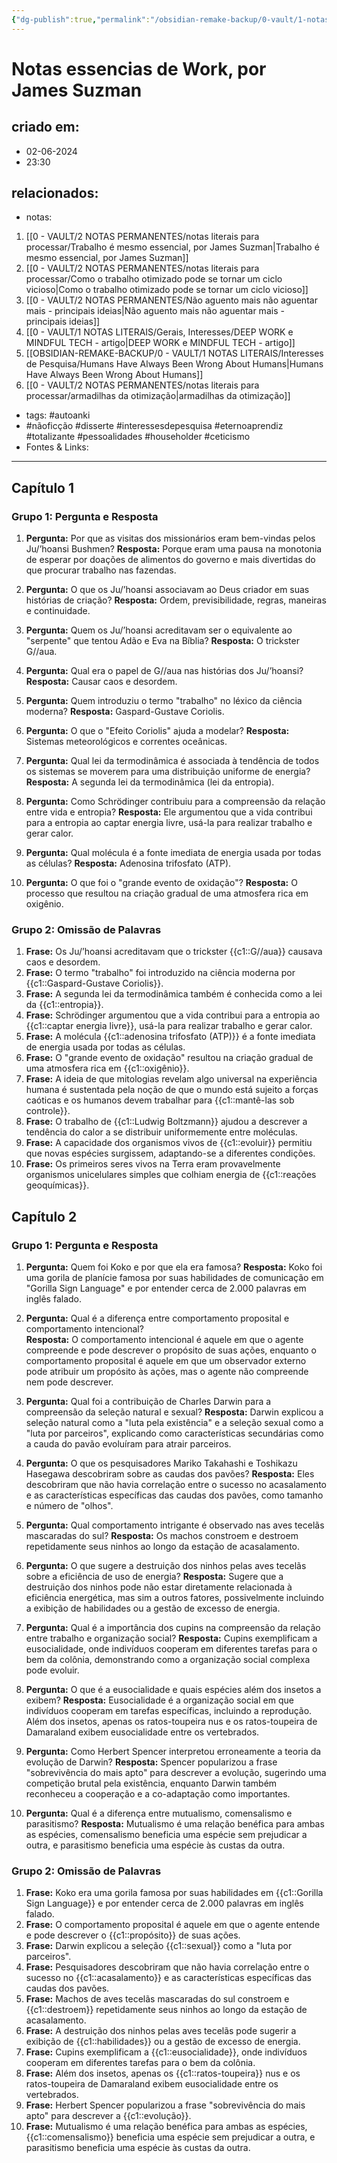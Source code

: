```yaml
---
{"dg-publish":true,"permalink":"/obsidian-remake-backup/0-vault/1-notas-literais/interesses-de-pesquisa/notas-essencias-de-work-por-james-suzman/","tags":["autoanki","nãoficção","disserte","interessesdepesquisa","eternoaprendiz","totalizante","pessoalidades","householder","ceticismo"],"dgHomeLink":true,"dgShowLocalGraph":true,"dgShowFileTree":true,"dgEnableSearch":true,"noteIcon":""}
---
```


# Notas essencias de Work, por James Suzman

## criado em: 
- 02-06-2024
- 23:30
## relacionados:
- notas:
1. [[0 - VAULT/2 NOTAS PERMANENTES/notas literais para processar/Trabalho é mesmo essencial, por James Suzman\|Trabalho é mesmo essencial, por James Suzman]]
2. [[0 - VAULT/2 NOTAS PERMANENTES/notas literais para processar/Como o trabalho otimizado pode se tornar um ciclo vicioso\|Como o trabalho otimizado pode se tornar um ciclo vicioso]]
3. [[0 - VAULT/2 NOTAS PERMANENTES/Não aguento mais não aguentar mais - principais ideias\|Não aguento mais não aguentar mais - principais ideias]]
4. [[0 - VAULT/1 NOTAS LITERAIS/Gerais, Interesses/DEEP WORK e MINDFUL TECH - artigo\|DEEP WORK e MINDFUL TECH - artigo]]
5. [[OBSIDIAN-REMAKE-BACKUP/0 - VAULT/1 NOTAS LITERAIS/Interesses de Pesquisa/Humans Have Always Been Wrong About Humans\|Humans Have Always Been Wrong About Humans]]
6. [[0 - VAULT/2 NOTAS PERMANENTES/notas literais para processar/armadilhas da otimização\|armadilhas da otimização]]
- tags: #autoanki 
- #nãoficção #disserte #interessesdepesquisa #eternoaprendiz #totalizante #pessoalidades #householder #ceticismo
- Fontes & Links: 
---

## Capítulo 1
### Grupo 1: Pergunta e Resposta

1. **Pergunta:** Por que as visitas dos missionários eram bem-vindas pelos Ju/’hoansi Bushmen?
   **Resposta:** Porque eram uma pausa na monotonia de esperar por doações de alimentos do governo e mais divertidas do que procurar trabalho nas fazendas.

2. **Pergunta:** O que os Ju/’hoansi associavam ao Deus criador em suas histórias de criação?
   **Resposta:** Ordem, previsibilidade, regras, maneiras e continuidade.

3. **Pergunta:** Quem os Ju/’hoansi acreditavam ser o equivalente ao "serpente" que tentou Adão e Eva na Bíblia?
   **Resposta:** O trickster G//aua.

4. **Pergunta:** Qual era o papel de G//aua nas histórias dos Ju/’hoansi?
   **Resposta:** Causar caos e desordem.

5. **Pergunta:** Quem introduziu o termo "trabalho" no léxico da ciência moderna?
   **Resposta:** Gaspard-Gustave Coriolis.

6. **Pergunta:** O que o "Efeito Coriolis" ajuda a modelar?
   **Resposta:** Sistemas meteorológicos e correntes oceânicas.

7. **Pergunta:** Qual lei da termodinâmica é associada à tendência de todos os sistemas se moverem para uma distribuição uniforme de energia?
   **Resposta:** A segunda lei da termodinâmica (lei da entropia).

8. **Pergunta:** Como Schrödinger contribuiu para a compreensão da relação entre vida e entropia?
   **Resposta:** Ele argumentou que a vida contribui para a entropia ao captar energia livre, usá-la para realizar trabalho e gerar calor.

9. **Pergunta:** Qual molécula é a fonte imediata de energia usada por todas as células?
   **Resposta:** Adenosina trifosfato (ATP).

10. **Pergunta:** O que foi o "grande evento de oxidação"?
    **Resposta:** O processo que resultou na criação gradual de uma atmosfera rica em oxigênio.

### Grupo 2: Omissão de Palavras

1. **Frase:** Os Ju/’hoansi acreditavam que o trickster {{c1::G//aua}} causava caos e desordem.
2. **Frase:** O termo "trabalho" foi introduzido na ciência moderna por {{c1::Gaspard-Gustave Coriolis}}.
3. **Frase:** A segunda lei da termodinâmica também é conhecida como a lei da {{c1::entropia}}.
4. **Frase:** Schrödinger argumentou que a vida contribui para a entropia ao {{c1::captar energia livre}}, usá-la para realizar trabalho e gerar calor.
5. **Frase:** A molécula {{c1::adenosina trifosfato (ATP)}} é a fonte imediata de energia usada por todas as células.
6. **Frase:** O "grande evento de oxidação" resultou na criação gradual de uma atmosfera rica em {{c1::oxigênio}}.
7. **Frase:** A ideia de que mitologias revelam algo universal na experiência humana é sustentada pela noção de que o mundo está sujeito a forças caóticas e os humanos devem trabalhar para {{c1::mantê-las sob controle}}.
8. **Frase:** O trabalho de {{c1::Ludwig Boltzmann}} ajudou a descrever a tendência do calor a se distribuir uniformemente entre moléculas.
9. **Frase:** A capacidade dos organismos vivos de {{c1::evoluir}} permitiu que novas espécies surgissem, adaptando-se a diferentes condições.
10. **Frase:** Os primeiros seres vivos na Terra eram provavelmente organismos unicelulares simples que colhiam energia de {{c1::reações geoquímicas}}.


## Capítulo 2
### Grupo 1: Pergunta e Resposta

1. **Pergunta:** Quem foi Koko e por que ela era famosa?
   **Resposta:** Koko foi uma gorila de planície famosa por suas habilidades de comunicação em "Gorilla Sign Language" e por entender cerca de 2.000 palavras em inglês falado.

2. **Pergunta:** Qual é a diferença entre comportamento proposital e comportamento intencional?  
   **Resposta:** O comportamento intencional é aquele em que o agente compreende e pode descrever o propósito de suas ações, enquanto o comportamento proposital é aquele em que um observador externo pode atribuir um propósito às ações, mas o agente não compreende nem pode descrever.

3. **Pergunta:** Qual foi a contribuição de Charles Darwin para a compreensão da seleção natural e sexual?
   **Resposta:** Darwin explicou a seleção natural como a "luta pela existência" e a seleção sexual como a "luta por parceiros", explicando como características secundárias como a cauda do pavão evoluíram para atrair parceiros.

4. **Pergunta:** O que os pesquisadores Mariko Takahashi e Toshikazu Hasegawa descobriram sobre as caudas dos pavões?
   **Resposta:** Eles descobriram que não havia correlação entre o sucesso no acasalamento e as características específicas das caudas dos pavões, como tamanho e número de "olhos".

5. **Pergunta:** Qual comportamento intrigante é observado nas aves tecelãs mascaradas do sul?
   **Resposta:** Os machos constroem e destroem repetidamente seus ninhos ao longo da estação de acasalamento.

6. **Pergunta:** O que sugere a destruição dos ninhos pelas aves tecelãs sobre a eficiência de uso de energia?
   **Resposta:** Sugere que a destruição dos ninhos pode não estar diretamente relacionada à eficiência energética, mas sim a outros fatores, possivelmente incluindo a exibição de habilidades ou a gestão de excesso de energia.

7. **Pergunta:** Qual é a importância dos cupins na compreensão da relação entre trabalho e organização social?
   **Resposta:** Cupins exemplificam a eusocialidade, onde indivíduos cooperam em diferentes tarefas para o bem da colônia, demonstrando como a organização social complexa pode evoluir.

8. **Pergunta:** O que é a eusocialidade e quais espécies além dos insetos a exibem?
   **Resposta:** Eusocialidade é a organização social em que indivíduos cooperam em tarefas específicas, incluindo a reprodução. Além dos insetos, apenas os ratos-toupeira nus e os ratos-toupeira de Damaraland exibem eusocialidade entre os vertebrados.

9. **Pergunta:** Como Herbert Spencer interpretou erroneamente a teoria da evolução de Darwin?
   **Resposta:** Spencer popularizou a frase "sobrevivência do mais apto" para descrever a evolução, sugerindo uma competição brutal pela existência, enquanto Darwin também reconheceu a cooperação e a co-adaptação como importantes.

10. **Pergunta:** Qual é a diferença entre mutualismo, comensalismo e parasitismo?
    **Resposta:** Mutualismo é uma relação benéfica para ambas as espécies, comensalismo beneficia uma espécie sem prejudicar a outra, e parasitismo beneficia uma espécie às custas da outra.

### Grupo 2: Omissão de Palavras

1. **Frase:** Koko era uma gorila famosa por suas habilidades em {{c1::Gorilla Sign Language}} e por entender cerca de 2.000 palavras em inglês falado.
2. **Frase:** O comportamento proposital é aquele em que o agente entende e pode descrever o {{c1::propósito}} de suas ações.
3. **Frase:** Darwin explicou a seleção {{c1::sexual}} como a "luta por parceiros".
4. **Frase:** Pesquisadores descobriram que não havia correlação entre o sucesso no {{c1::acasalamento}} e as características específicas das caudas dos pavões.
5. **Frase:** Machos de aves tecelãs mascaradas do sul constroem e {{c1::destroem}} repetidamente seus ninhos ao longo da estação de acasalamento.
6. **Frase:** A destruição dos ninhos pelas aves tecelãs pode sugerir a exibição de {{c1::habilidades}} ou a gestão de excesso de energia.
7. **Frase:** Cupins exemplificam a {{c1::eusocialidade}}, onde indivíduos cooperam em diferentes tarefas para o bem da colônia.
8. **Frase:** Além dos insetos, apenas os {{c1::ratos-toupeira}} nus e os ratos-toupeira de Damaraland exibem eusocialidade entre os vertebrados.
9. **Frase:** Herbert Spencer popularizou a frase "sobrevivência do mais apto" para descrever a {{c1::evolução}}.
10. **Frase:** Mutualismo é uma relação benéfica para ambas as espécies, {{c1::comensalismo}} beneficia uma espécie sem prejudicar a outra, e parasitismo beneficia uma espécie às custas da outra.

